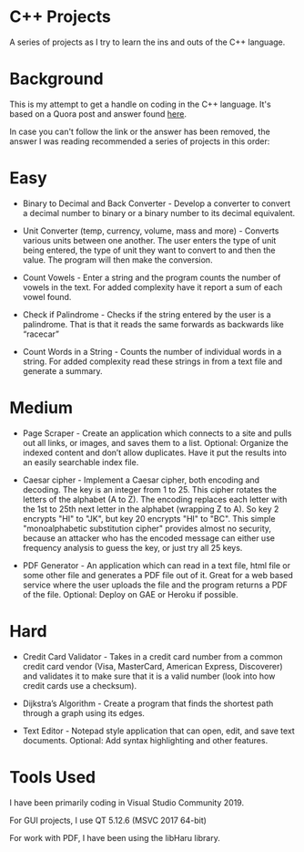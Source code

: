 # C++ Projects
A series of projects as I try to learn the ins and outs of the C++ language.

# Background
This is my attempt to get a handle on coding in the C++ language. It's based on a Quora post and answer found <a href="https://www.quora.com/What-are-some-of-the-best-C-C++-projects-beginners-can-try">here</a>.

In case you can't follow the link or the answer has been removed, the answer I was reading recommended a series of projects in this order:

# Easy

- Binary to Decimal and Back Converter - Develop a converter to convert a decimal number to binary or a binary number to its decimal equivalent.

- Unit Converter (temp, currency, volume, mass and more) - Converts various units between one another. The user enters the type of unit being entered, the type of unit they want to convert to and then the value. The program will then make the conversion.

- Count Vowels - Enter a string and the program counts the number of vowels in the text. For added complexity have it report a sum of each vowel found.

- Check if Palindrome - Checks if the string entered by the user is a palindrome. That is that it reads the same forwards as backwards like “racecar”

- Count Words in a String - Counts the number of individual words in a string. For added complexity read these strings in from a text file and generate a summary.


# Medium

- Page Scraper - Create an application which connects to a site and pulls out all links, or images, and saves them to a list. Optional: Organize the indexed content and don’t allow duplicates. Have it put the results into an easily searchable index file.

- Caesar cipher - Implement a Caesar cipher, both encoding and decoding. The key is an integer from 1 to 25. This cipher rotates the letters of the alphabet (A to Z). The encoding replaces each letter with the 1st to 25th next letter in the alphabet (wrapping Z to A). So key 2 encrypts "HI" to "JK", but key 20 encrypts "HI" to "BC". This simple "monoalphabetic substitution cipher" provides almost no security, because an attacker who has the encoded message can either use frequency analysis to guess the key, or just try all 25 keys.

- PDF Generator - An application which can read in a text file, html file or some other file and generates a PDF file out of it. Great for a web based service where the user uploads the file and the program returns a PDF of the file. Optional: Deploy on GAE or Heroku if possible.


# Hard
- Credit Card Validator - Takes in a credit card number from a common credit card vendor (Visa, MasterCard, American Express, Discoverer) and validates it to make sure that it is a valid number (look into how credit cards use a checksum).

- Dijkstra’s Algorithm - Create a program that finds the shortest path through a graph using its edges.

- Text Editor - Notepad style application that can open, edit, and save text documents. Optional: Add syntax highlighting and other features.

# Tools Used
I have been primarily coding in Visual Studio Community 2019.

For GUI projects, I use QT 5.12.6 (MSVC 2017 64-bit)

For work with PDF, I have been using the libHaru library.
